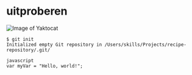 # uitproberen
![Image of Yaktocat](https://octodex.github.com/images/yaktocat.png)
```
$ git init
Initialized empty Git repository in /Users/skills/Projects/recipe-repository/.git/
``````
```
javascript
var myVar = "Hello, world!";
```
